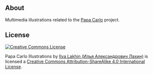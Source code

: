 About
-----

Multimedia illustrations related to the
[Papa Carlo](https://github.com/Eliah-Lakhin/papa-carlo) project.


License
-------

[![Creative Commons License](http://i.creativecommons.org/l/by-sa/4.0/88x31.png)](http://creativecommons.org/licenses/by-sa/4.0/)

Papa Carlo Illustrations by [Ilya Lakhin (Илья Александрович Лахин)](http://lakhin.com/) is licensed a [Creative Commons Attribution-ShareAlike 4.0 International License](http://creativecommons.org/licenses/by-sa/4.0/).